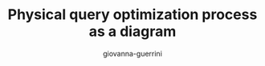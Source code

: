---
title: "Physical query optimization process as a diagram"
author: "giovanna-guerrini"
Discipline: Databases
ConceptualAdvantage: "Visualizes the sequence of steps in physical query optimization"
DrawsAttentionTo: "Steps and their sequential order, input and output of each step"
Topic: Query processing pipeline (optimisation and planning)
Domain: 0
Form: Visual Representation
OriginSource: "Lecture Notes"
image: "480.png"
Mapping:
  step :  rectangle
  substep :  oval
  sequential order :  edge (arrow)
  input/output :  edge (arrow)
  input/output :  edge label
---